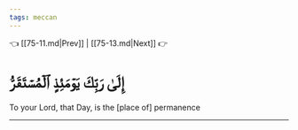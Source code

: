 ```yaml
---
tags: meccan
---
```


👈 [[75-11.md|Prev]] | [[75-13.md|Next]] 👉

# إِلَىٰ رَبِّكَ يَوۡمَئِذٍ ٱلۡمُسۡتَقَرُّ

To your Lord, that Day, is the [place of] permanence

---


